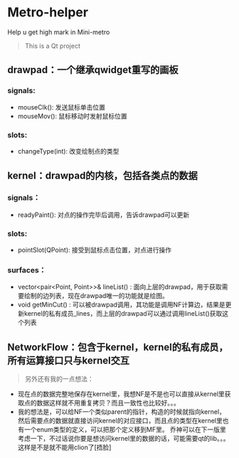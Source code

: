 # Metro-helper
Help u get high mark in Mini-metro

> This is a Qt project  
  
## drawpad：一个继承qwidget重写的画板
### signals:
- mouseClk(): 发送鼠标单击位置
- mouseMov(): 鼠标移动时发射鼠标位置
### slots:
- changeType(int): 改变绘制点的类型
  
  
## kernel：drawpad的内核，包括各类点的数据
### signals：
- readyPaint(): 对点的操作完毕后调用，告诉drawpad可以更新  
### slots:
- pointSlot(QPoint): 接受到鼠标点击位置，对点进行操作

### surfaces：
- vector<pair<Point, Point>>& lineList() : 面向上层的drawpad，用于获取需要绘制的边列表，现在drawpad唯一的功能就是绘图。
- void getMinCut() : 可以被drawpad调用，其功能是调用NF计算边，结果是更新kernel的私有成员_lines，而上层的drawpad可以通过调用lineList()获取这个列表

## NetworkFlow：包含于kernel，kernel的私有成员，所有运算接口只与kernel交互

> 另外还有我的一点想法：
- 现在点的数据完整地保存在kernel里，我想NF是不是也可以直接从kernel里获取点的数据这样就不用重复拷贝？而且一致性也比较好。。。
- 我的想法是，可以给NF一个类似parent的指针，构造的时候就指向kernel，然后需要点的数据就直接访问kernel的对应接口，而且点的类型在kernel里也有一个enum类型的定义，可以把那个定义移到MF里。
乔神可以在下一版里考虑一下，不过话说你要是想访问kernel里的数据的话，可能需要qt的lib。。。这样是不是就不能用clion了[捂脸]